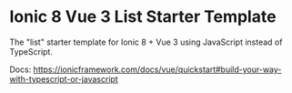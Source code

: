 # Ionic 8 Vue 3 List Starter Template

The "list" starter template for Ionic 8 + Vue 3 using JavaScript instead of TypeScript.

Docs: https://ionicframework.com/docs/vue/quickstart#build-your-way-with-typescript-or-javascript